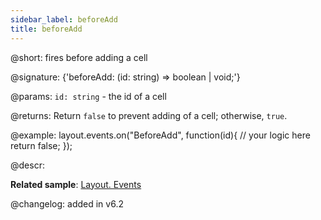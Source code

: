 ```yaml
---
sidebar_label: beforeAdd
title: beforeAdd
---          
```


@short: fires before adding a cell

@signature: {'beforeAdd: (id: string) => boolean | void;'}

@params:
`id: string` - the id of a cell

@returns:
Return `false` to prevent adding of a cell; otherwise, `true`.

@example:
layout.events.on("BeforeAdd", function(id){
	// your logic here
    return false;
});

@descr:

**Related sample**: [Layout. Events](https://snippet.dhtmlx.com/fyxw0map)

@changelog:
added in v6.2
